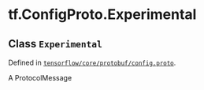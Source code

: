<div itemscope itemtype="http://developers.google.com/ReferenceObject">
<meta itemprop="name" content="tf.ConfigProto.Experimental" />
</div>

# tf.ConfigProto.Experimental

## Class `Experimental`





Defined in [`tensorflow/core/protobuf/config.proto`](https://www.tensorflow.org/code/tensorflow/core/protobuf/config.proto).

A ProtocolMessage

